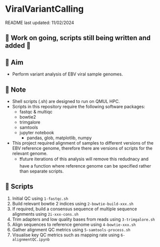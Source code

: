 # ViralVariantCalling

README last updated: 11/02/2024

## 🚧 Work on going, scripts still being written and added 🚧
 
## :dart: Aim
- Perform variant analysis of EBV viral sample genomes.

## 📜 Note
- Shell scripts (.sh) are designed to run on QMUL HPC.
- Scripts in this repository require the following software packages:
  - fastqc & multiqc
  - bowtie2
  - trimgalore
  - samtools
  - jupyter notebook
    - pandas, glob, matplotlib, numpy
- This project required alignment of samples to different versions of the EBV reference genome, therefore there are versions of scripts for the relevant genome.
  - ❗future iterations of this analysis will remove this redudnacy and have a function where reference genome can be specified rather than separate scripts. 

## :pencil: Scripts
1. Initial QC using `1-fastqc.sh`
2. Build relevant bowtie 2 indices using `2-bowtie-build-xxx.sh`
3. If required, build a consensus sequence of multiple sequence alignments using `2i-xxx-cons.sh`
4. Trim adapters and low quality bases from reads using `3-trimgalore.sh`
5. Align sequences to reference genome using `4-bowtie-xxx.sh`
6. Gather alignment QC metrics using `5-samtools-process.sh`
7. Visualise key QC metrics such as mapping rate using `6-alignmentQC.ipynb`

